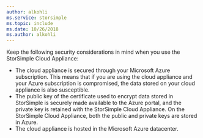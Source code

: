 ```yaml
---
author: alkohli
ms.service: storsimple
ms.topic: include
ms.date: 10/26/2018
ms.author: alkohli
---
```


Keep the following security considerations in mind when you use the StorSimple Cloud Appliance:

* The cloud appliance is secured through your Microsoft Azure subscription. This means that if you are using the cloud appliance and your Azure subscription is compromised, the data stored on your cloud appliance is also susceptible.
* The public key of the certificate used to encrypt data stored in StorSimple is securely made available to the Azure portal, and the private key is retained with the StorSimple Cloud Appliance. On the StorSimple Cloud Appliance, both the public and private keys are stored in Azure.
* The cloud appliance is hosted in the Microsoft Azure datacenter.

